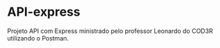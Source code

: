 <h1> API-express </h1>
Projeto API com Express ministrado pelo professor Leonardo do COD3R utilizando o Postman.

